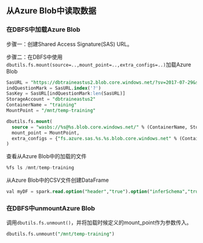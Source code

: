 ## 从Azure Blob中读取数据

### 在DBFS中加载Azure Blob

步骤一：创建Shared Access Signature(SAS) URL。

步骤二：在DBFS中使用`dbutils.fs.mount(source=..,mount_point=..,extra_configs=..)`加载Azure Blob

```sql
SasURL = "https://dbtraineastus2.blob.core.windows.net/?sv=2017-07-29&ss=b&srt=sco&sp=rl&se=2023-04-19T06:32:30Z&st=2018-04-18T22:32:30Z&spr=https&sig=BB%2FQzc0XHAH%2FarDQhKcpu49feb7llv3ZjnfViuI9IWo%3D"
indQuestionMark = SasURL.index('?')
SasKey = SasURL[indQuestionMark:len(SasURL)]
StorageAccount = "dbtraineastus2"
ContainerName = "training"
MountPoint = "/mnt/temp-training"

dbutils.fs.mount(
  source = "wasbs://%s@%s.blob.core.windows.net/" % (ContainerName, StorageAccount),
  mount_point = MountPoint,
  extra_configs = {"fs.azure.sas.%s.%s.blob.core.windows.net" % (ContainerName, StorageAccount) : "%s" % SasKey}
)
```

查看从Azure Blob中的加载的文件

```sql
%fs ls /mnt/temp-training
```

从Azure Blob中的CSV文件创建DataFrame

```sql
val myDF = spark.read.option("header","true").option("inferSchema","true").csv("dbfs:/mnt/temp-training/myfile.csv")
```

### 在DBFS中unmountAzure Blob

调用`dbutils.fs.unmount()`，并将加载时候定义的mount_point作为参数传入。

```sql
dbutils.fs.unmount("/mnt/temp-training")
```

